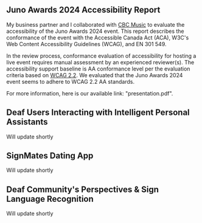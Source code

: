 ## Juno Awards 2024 Accessibility Report 

My business partner and I collaborated with [CBC Music](https://www.cbc.ca/music) to evaluate the accessibility of the Juno Awards 2024 event. This report describes the conformance of the event with the Accessible Canada Act (ACA), W3C's Web Content Accessibility Guidelines (WCAG), and EN 301 549. 

In the review process, conformance evaluation of accessibility for hosting a live event requires manual assessment by an experienced reviewer(s). The accessibility support baseline is AA conformance level per the evaluation criteria based on [WCAG 2.2](https://www.w3.org/TR/WCAG22/). We evaluated that the Juno Awards 2024 event seems to adhere to WCAG 2.2 AA standards.  

For more information, here is our available link: "presentation.pdf".   

## Deaf Users Interacting with Intelligent Personal Assistants 

Will update shortly 

## SignMates Dating App 

Will update shortly 

## Deaf Community's Perspectives & Sign Language Recognition 

Will update shortly 



